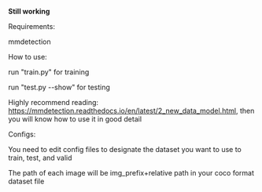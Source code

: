 **Still working**

Requirements:

mmdetection


How to use:

run "train.py" for training

run "test.py --show" for testing

Highly recommend reading: https://mmdetection.readthedocs.io/en/latest/2_new_data_model.html, then you will know how to use it in good detail


Configs:

You need to edit config files to designate the dataset you want to use to train, test, and valid

The path of each image will be img_prefix+relative path in your coco format dataset file
